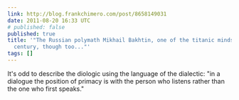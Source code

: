 ```yaml
---
link: http://blog.frankchimero.com/post/8658149031
date: 2011-08-20 16:33 UTC
# published: false
published: true
title: '"The Russian polymath Mikhail Bakhtin, one of the titanic minds of the twentieth
  century, though too..."'
tags: []
---
```


It's odd to describe the diologic using the language of the dialectic: "in a dialogue the position of primacy is with the person who listens rather than the one who first speaks."
